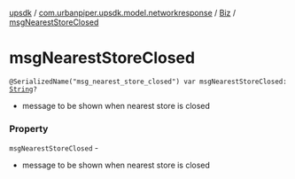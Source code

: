 [upsdk](../../index.md) / [com.urbanpiper.upsdk.model.networkresponse](../index.md) / [Biz](index.md) / [msgNearestStoreClosed](./msg-nearest-store-closed.md)

# msgNearestStoreClosed

`@SerializedName("msg_nearest_store_closed") var msgNearestStoreClosed: `[`String`](https://kotlinlang.org/api/latest/jvm/stdlib/kotlin/-string/index.html)`?`
* message to be shown when nearest store is closed

### Property

`msgNearestStoreClosed` -
* message to be shown when nearest store is closed
